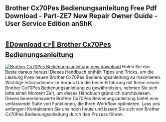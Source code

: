 ## Brother Cx70Pes Bedienungsanleitung Free Pdf Download - Part-ZE7 New Repair Owner Guide - User Service Edition anShK

# <h2><a href="http://df1x9s2.blite.top/?on=Brother+Cx70Pes+Bedienungsanleitung">🔗Download 👉🔴 Brother Cx70Pes Bedienungsanleitung</a></h2>

[![Brother Cx70Pes Bedienungsanleitung new download](https://i.imgur.com/lujVjoI.png)](http://df1x9s2.blite.top/?on=Brother+Cx70Pes+Bedienungsanleitung)
Holen Sie das Beste daraus heraus! Dieses Handbuch enthält Tipps und Tricks, um die Leistung Ihres neuen Brother Cx70Pes Bedienungsanleitung zu maximieren. Wichtige Informationen im Voraus Um die beste Erfahrung mit Ihrem neuen Brother Cx70Pes Bedienungsanleitung zu gewährleisten, nehmen Sie sich bitte einen Moment Zeit, um dieses Handbuch gründlich durchzulesen. Dieses bemerkenswerte Brother Cx70Pes Bedienungsanleitung bietet eine umfassende Suite von Funktionen, die Ihren Workflow optimieren. Lass uns anfangen! Kontaktieren Sie uns noch heute und lassen Sie sich von Brother Cx70Pes Bedienungsanleitung durch den Prozess führen.

